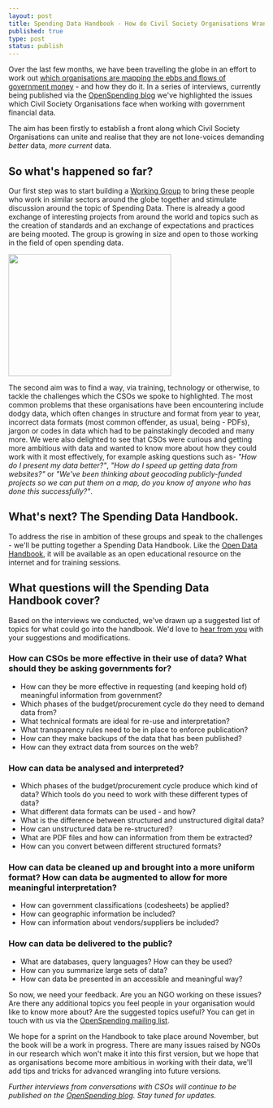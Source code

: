 ```yaml
---
layout: post
title: Spending Data Handbook - How do Civil Society Organisations Wrangle Spending Data? 
published: true
type: post
status: publish
---
```


Over the last few months, we have been travelling the globe in an effort to work out [which organisations are mapping the ebbs and flows of government money](http://openspending.org/blog/2012/01/12/civil-society-and-spending-data-who-is-mapping-the-money.html) - and how they do it. In a series of interviews, currently being published via the [OpenSpending blog](http://openspending.org/blog/index.html) we've highlighted the issues which Civil Society Organisations face when working with government financial data. 

The aim has been firstly to establish a front along which Civil Society Organisations can unite and realise that they are not lone-voices demanding *better* data, *more current* data. 

## So what's happened so far?

Our first step was to start building a [Working Group](http://openspending.org/resources/wg/index.html) to bring these people who work in similar sectors around the globe together and stimulate discussion around the topic of Spending Data. There is already a good exchange of interesting projects from around the world and topics such as the creation of standards and an exchange of expectations and practices are being mooted. The group is growing in size and open to those working in the field of open spending data. 

<img alt="" src="http://farm9.staticflickr.com/8460/7976488712_9b16eb14b7.jpg" title="Spending data handbook" class="aligncentre" width="320" height="240" />

The second aim was to find a way, via training, technology or otherwise, to tackle the challenges which the CSOs we spoke to highlighted. The most common problems that these organisations have been encountering include dodgy data, which often changes in structure and format from year to year, incorrect data formats (most common offender, as usual, being - PDFs), jargon or codes in data which had to be painstakingly decoded and many more. We were also delighted to see that CSOs were curious and getting more ambitious with data and wanted to know more about how they could work with it most effectively, for example asking questions such as- *"How do I present my data better?"*, *"How do I speed up getting data from websites?"* or *"We've been thinking about geocoding publicly-funded projects so we can put them on a map, do you know of anyone who has done this successfully?"*.

## What's next? The Spending Data Handbook.

To address the rise in ambition of these groups and speak to the challenges - we'll be putting together a Spending Data Handbook. Like the [Open Data Handbook](http://opendatahandbook.org/en/), it will be available as an open educational resource on the internet and for training sessions.

## What questions will the Spending Data Handbook cover?

Based on the interviews we conducted, we've drawn up a suggested list of topics for what could go into the handbook. We'd love to [hear from you](http://lists.okfn.org/mailman/listinfo/openspending) with your suggestions and modifications. 
    
### How can CSOs be more effective in their use of data? What should they be asking governments for?

* How can they be more effective in requesting (and keeping hold of) meaningful information from government?
* Which phases of the budget/procurement cycle do they need to demand data from?
* What technical formats are ideal for re-use and interpretation?
* What transparency rules need to be in place to enforce publication?
* How can they make backups of the data that has been published?
* How can they extract data from sources on the web?

### How can data be analysed and interpreted?
* Which phases of the budget/procurement cycle produce which kind of data? Which tools do you need to work with these different types of data? 
* What different data formats can be used - and how?
* What is the difference between structured and unstructured digital data?
* How can unstructured data be re-structured?
* What are PDF files and how can information from them be extracted?
* How can you convert between different structured formats?

### How can data be cleaned up and brought into a more uniform format? How can data be augmented to allow for more meaningful interpretation?
* How can government classifications (codesheets) be applied? 
* How can geographic information be included?
* How can information about vendors/suppliers be included? 

### How can data be delivered to the public? 
* What are databases, query languages? How can they be used?
* How can you summarize large sets of data?
* How can data be presented in an accessible and meaningful way? 

So now, we need your feedback. Are you an NGO working on these issues? Are there any additional topics you feel people in your organisation would like to know more about? Are the suggested topics useful? You can get in touch with us via the [OpenSpending mailing list](http://lists.okfn.org/mailman/listinfo/openspending).

We hope for a sprint on the Handbook to take place around November, but the book will be a work in progress. There are many issues raised by NGOs in our research which won't make it into this first version, but we hope that as organisations become more ambitious in working with their data, we'll add tips and tricks for advanced wrangling into future versions. 

*Further interviews from conversations with CSOs will continue to be published on the [OpenSpending blog](http://openspending.org/blog/index.html). Stay tuned for updates.* 


